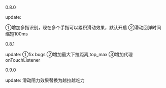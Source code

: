 0.8.0

update:

①增加多指识别，现在多个手指可以累积滑动效果，默认开启
②滑动回弹时间缩短100ms

0.8.1

update:
①fix bugs
②增加最大下拉距离,top_max
③增加代理onTouchListener

0.9.0

update:
滑动阻力效果替换为越拉越吃力